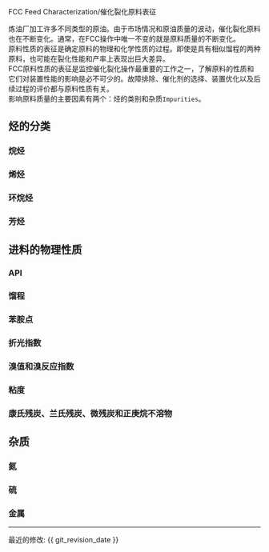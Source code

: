 FCC Feed Characterization/催化裂化原料表征  

炼油厂加工许多不同类型的原油。由于市场情况和原油质量的波动，催化裂化原料也在不断变化。通常，在FCC操作中唯一不变的就是原料质量的不断变化。   
原料性质的表征是确定原料的物理和化学性质的过程。即使是具有相似馏程的两种原料，也可能在裂化性能和产率上表现出巨大差异。  
FCC原料性质的表征是监控催化裂化操作最重要的工作之一，了解原料的性质和它们对装置性能的影响是必不可少的。故障排除、催化剂的选择、装置优化以及后续过程的评价都与原料性质有关。     
影响原料质量的主要因素有两个：烃的类别和杂质`Impurities`。  

## 烃的分类
### 烷烃
### 烯烃
### 环烷烃
### 芳烃

## 进料的物理性质
### API
### 馏程
### 苯胺点
### 折光指数
### 溴值和溴反应指数
### 粘度
### 康氏残炭、兰氏残炭、微残炭和正庚烷不溶物

## 杂质
### 氮
### 硫
### 金属



-----

最近的修改: {{ git_revision_date }}